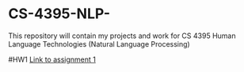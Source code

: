 # CS-4395-NLP-
This repository will contain my projects and work for CS 4395 Human Language Technologies (Natural Language Processing)

#HW1
[Link to assignment 1](Assignment_1_cs_4395_.pdf)